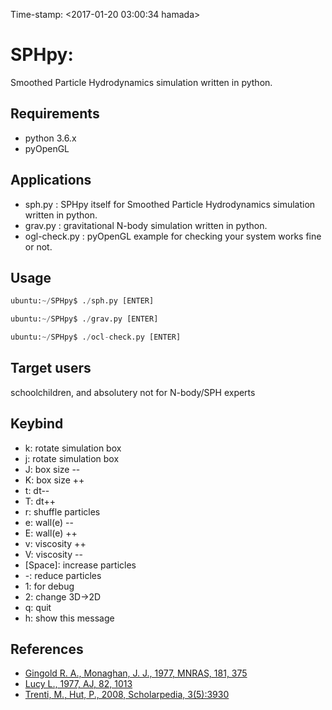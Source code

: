 Time-stamp: <2017-01-20 03:00:34 hamada>

# SPHpy:
Smoothed Particle Hydrodynamics simulation written in python.

## Requirements

- python 3.6.x
- pyOpenGL


## Applications

- sph.py : SPHpy itself for Smoothed Particle Hydrodynamics simulation written in python.
- grav.py : gravitational N-body simulation written in python.
- ogl-check.py : pyOpenGL example for checking your system works fine or not.


## Usage 

```python:sphy.py
ubuntu:~/SPHpy$ ./sph.py [ENTER]
```

```python:grav.py
ubuntu:~/SPHpy$ ./grav.py [ENTER]
```

```python:ocl-check.py
ubuntu:~/SPHpy$ ./ocl-check.py [ENTER]
```

## Target users

schoolchildren, and absolutery not for N-body/SPH experts


## Keybind

- k: rotate simulation box
- j: rotate simulation box
- J: box size --
- K: box size ++
- t: dt--
- T: dt++
- r: shuffle particles
- e: wall(e) --
- E: wall(e) ++
- v: viscosity ++
- V: viscosity --
- [Space]: increase particles
- -: reduce particles
- 1: for debug
- 2: change 3D->2D
- q: quit
- h: show this message

## References

- [Gingold R. A., Monaghan, J. J., 1977, MNRAS, 181, 375](http://mnras.oxfordjournals.org/content/181/3/375.abstract)
- [Lucy L., 1977, AJ, 82, 1013](http://adsabs.harvard.edu/abs/1977AJ.....82.1013L)
- [Trenti, M., Hut, P., 2008, Scholarpedia, 3(5):3930](http://www.scholarpedia.org/article/N-body_simulations_(gravitational))
